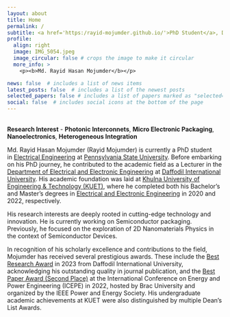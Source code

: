 ```yaml
---
layout: about
title: Home
permalink: /
subtitle: <a href='https:/rayid-mojumder.github.io/'>PhD Student</a>, Dept. of Electrical Engineering, Penn State - University Park
profile:
  align: right
  image: IMG_5054.jpeg
  image_circular: false # crops the image to make it circular
  more_info: >
    <p><b>Md. Rayid Hasan Mojumder</b></p>

news: false  # includes a list of news items
latest_posts: false  # includes a list of the newest posts
selected_papers: false # includes a list of papers marked as "selected={true}"
social: false  # includes social icons at the bottom of the page
---
```

<br><b>Research Interest</b> - <strong>Photonic Interconnets</strong>, <strong>Micro Electronic Packaging</strong>, <strong>Nanoelectronics</strong>, <strong>Heterogeneous Integration</strong><br>

Md. Rayid Hasan Mojumder (Rayid Mojumder) is currently a PhD student in [Electrical Engineering](https://www.eecs.psu.edu/) at [Pennsylvania State University](https://www.psu.edu/). Before embarking on his PhD journey, he contributed to the academic field as a Lecturer in the [Department of Electrical and Electronic Engineering](https://daffodilvarsity.edu.bd/department/eee) at [Daffodil International University](https://daffodilvarsity.edu.bd/). His academic foundation was laid at [Khulna University of Engineering & Technology (KUET)](https://www.kuet.ac.bd/), where he completed both his Bachelor’s and Master’s degrees in [Electrical and Electronic Engineering](https://www.kuet.ac.bd/department/EEE/) in 2020 and 2022, respectively.

His research interests are deeply rooted in cutting-edge technology and innovation. He is currently working on Semiconductor packaging. Previously, he focused on the exploration of 2D Nanomaterials Physics in the context of Semiconductor Devices.

In recognition of his scholarly excellence and contributions to the field, Mojumder has received several prestigious awards. These include the [Best Research Award](https://drive.google.com/file/d/1JiaF-y-gp3C3HmAB3it-Q-cYdZKZO73N/view) in 2023 from Daffodil International University, acknowledging his outstanding quality in journal publication, and the [Best Paper Award (Second Place)](https://drive.google.com/file/d/1peqDqsFiX77mkgjVRowOEXgYcW_rP7ph/view) at the International Conference on Energy and Power Engineering (ICEPE) in 2022, hosted by Brac University and organized by the IEEE Power and Energy Society. His undergraduate academic achievements at KUET were also distinguished by multiple Dean’s List Awards.

<!-- ========================= -->
<!--   MAPMYVISITORS WIDGET   -->
<!-- ========================= -->
<div id="wizard-container" style="width: 100%; max-width: 600px; margin: auto;">
  <script type="text/javascript" id="mapmyvisitors"
    src="//mapmyvisitors.com/map.js?d=wQflhXcvXQaf3HCO_614YhpPgUE7XQ2kRYrQf6gHTtY&cl=ffffff&w=a">
  </script>
</div>
<script>
  function resizeWizard() {
    var container = document.getElementById('wizard-container');
    if (container) {
      container.style.height = (container.offsetWidth * 0.75) + 'px';
    }
  }
  window.addEventListener('load', resizeWizard);
  window.addEventListener('resize', resizeWizard);
</script>
<!-- ========================= -->
